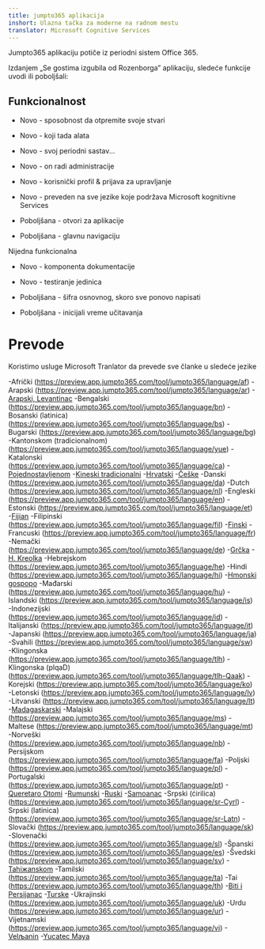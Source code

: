 ```yaml
---
title: jumpto365 aplikacija
inshort: Ulazna tačka za moderne na radnom mestu
translator: Microsoft Cognitive Services
---
```



Jumpto365 aplikaciju potiče iz periodni sistem Office 365. 

Izdanjem „Se gostima izgubila od Rozenborga” aplikaciju, sledeće funkcije uvodi ili poboljšali:

## Funkcionalnost

* Novo - sposobnost da otpremite svoje stvari

* Novo - koji tada alata

* Novo - svoj periodni sastav...

* Novo - on radi administracije

* Novo - korisnički profil & prijava za upravljanje

* Novo - preveden na sve jezike koje podržava Microsoft kognitivne Services

* Poboljšana - otvori za aplikacije

* Poboljšana - glavnu navigaciju

Nijedna funkcionalna

* Novo - komponenta dokumentacije

* Novo - testiranje jedinica

* Poboljšana - šifra osnovnog, skoro sve ponovo napisati

* Poboljšana - inicijali vreme učitavanja


# Prevode
Koristimo usluge Microsoft Tranlator da prevede sve članke u sledeće jezike

-Afrički (https://preview.app.jumpto365.com/tool/jumpto365/language/af)
-Arapski (https://preview.app.jumpto365.com/tool/jumpto365/language/ar)
-[Arapski, Levantinac](https://preview.app.jumpto365.com/tool/jumpto365/language/apc)
-Bengalski (https://preview.app.jumpto365.com/tool/jumpto365/language/bn)
-Bosanski (latinica) (https://preview.app.jumpto365.com/tool/jumpto365/language/bs)
-Bugarski (https://preview.app.jumpto365.com/tool/jumpto365/language/bg)
-Kantonskom (tradicionalnom) (https://preview.app.jumpto365.com/tool/jumpto365/language/yue)
-Katalonski (https://preview.app.jumpto365.com/tool/jumpto365/language/ca)
-[Pojednostavljenom](https://preview.app.jumpto365.com/tool/jumpto365/language/zh-Hans)
-[Kineski tradicionalni](https://preview.app.jumpto365.com/tool/jumpto365/language/zh-Hant)
-[Hrvatski](https://preview.app.jumpto365.com/tool/jumpto365/language/hr)
-[Češke](https://preview.app.jumpto365.com/tool/jumpto365/language/cs)
-Danski (https://preview.app.jumpto365.com/tool/jumpto365/language/da)
-Dutch (https://preview.app.jumpto365.com/tool/jumpto365/language/nl)
-Engleski (https://preview.app.jumpto365.com/tool/jumpto365/language/en)
-Estonski (https://preview.app.jumpto365.com/tool/jumpto365/language/et)
-[Fijian](https://preview.app.jumpto365.com/tool/jumpto365/language/fj)
-Filipinski (https://preview.app.jumpto365.com/tool/jumpto365/language/fil)
-[Finski](https://preview.app.jumpto365.com/tool/jumpto365/language/fi)
-Francuski (https://preview.app.jumpto365.com/tool/jumpto365/language/fr)
-Nemački (https://preview.app.jumpto365.com/tool/jumpto365/language/de)
-[Grčka](https://preview.app.jumpto365.com/tool/jumpto365/language/el)
-[H. Kreolka](https://preview.app.jumpto365.com/tool/jumpto365/language/ht)
-Hebrejskom (https://preview.app.jumpto365.com/tool/jumpto365/language/he)
-Hindi (https://preview.app.jumpto365.com/tool/jumpto365/language/hi)
-[Hmonski gospoрo](https://preview.app.jumpto365.com/tool/jumpto365/language/mww)
-Mađarski (https://preview.app.jumpto365.com/tool/jumpto365/language/hu)
-Islandski (https://preview.app.jumpto365.com/tool/jumpto365/language/is)
-Indonezijski (https://preview.app.jumpto365.com/tool/jumpto365/language/id)
-Italijanski (https://preview.app.jumpto365.com/tool/jumpto365/language/it)
-Japanski (https://preview.app.jumpto365.com/tool/jumpto365/language/ja)
-Svahili (https://preview.app.jumpto365.com/tool/jumpto365/language/sw)
-Klingonska (https://preview.app.jumpto365.com/tool/jumpto365/language/tlh)
-Klingonska (plqaD) (https://preview.app.jumpto365.com/tool/jumpto365/language/tlh-Qaak)
-Korejski (https://preview.app.jumpto365.com/tool/jumpto365/language/ko)
-Letonski (https://preview.app.jumpto365.com/tool/jumpto365/language/lv)
-Litvanski (https://preview.app.jumpto365.com/tool/jumpto365/language/lt)
-[Madagaskarski](https://preview.app.jumpto365.com/tool/jumpto365/language/mg)
-Malajski (https://preview.app.jumpto365.com/tool/jumpto365/language/ms)
-Maltese (https://preview.app.jumpto365.com/tool/jumpto365/language/mt)
-Norveški (https://preview.app.jumpto365.com/tool/jumpto365/language/nb)
-Persijskom (https://preview.app.jumpto365.com/tool/jumpto365/language/fa)
-Poljski (https://preview.app.jumpto365.com/tool/jumpto365/language/pl)
-Portugalski (https://preview.app.jumpto365.com/tool/jumpto365/language/pt)
-[Queretaro Otomi](https://preview.app.jumpto365.com/tool/jumpto365/language/otq)
-[Rumunski](https://preview.app.jumpto365.com/tool/jumpto365/language/ro)
-[Ruski](https://preview.app.jumpto365.com/tool/jumpto365/language/ru)
-[Samoanac](https://preview.app.jumpto365.com/tool/jumpto365/language/sm)
-Srpski (ćirilica) (https://preview.app.jumpto365.com/tool/jumpto365/language/sr-Cyrl)
-Srpski (latinica) (https://preview.app.jumpto365.com/tool/jumpto365/language/sr-Latn)
-Slovački (https://preview.app.jumpto365.com/tool/jumpto365/language/sk)
-Slovenački (https://preview.app.jumpto365.com/tool/jumpto365/language/sl)
-Španski (https://preview.app.jumpto365.com/tool/jumpto365/language/es)
-Švedski (https://preview.app.jumpto365.com/tool/jumpto365/language/sv)
-[Tahiжanskom](https://preview.app.jumpto365.com/tool/jumpto365/language/ty)
-Tamilski (https://preview.app.jumpto365.com/tool/jumpto365/language/ta)
-Tai (https://preview.app.jumpto365.com/tool/jumpto365/language/th)
-[Biti i Persijanac](https://preview.app.jumpto365.com/tool/jumpto365/language/to)
-[Turske](https://preview.app.jumpto365.com/tool/jumpto365/language/tr)
-Ukrajinski (https://preview.app.jumpto365.com/tool/jumpto365/language/uk)
-Urdu (https://preview.app.jumpto365.com/tool/jumpto365/language/ur)
-Vijetnamski (https://preview.app.jumpto365.com/tool/jumpto365/language/vi)
-[Velљanin](https://preview.app.jumpto365.com/tool/jumpto365/language/cy)
-[Yucatec Maya](https://preview.app.jumpto365.com/tool/jumpto365/language/yua)

